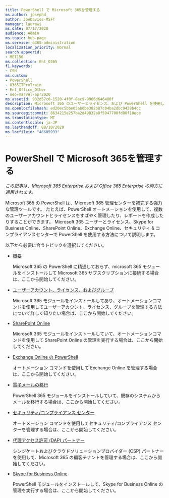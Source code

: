 ```yaml
---
title: PowerShell で Microsoft 365を管理する
ms.author: josephd
author: JoeDavies-MSFT
manager: laurawi
ms.date: 07/17/2020
audience: Admin
ms.topic: hub-page
ms.service: o365-administration
localization_priority: Normal
search.appverid:
- MET150
ms.collection: Ent_O365
f1.keywords:
- CSH
ms.custom:
- PowerShell
- O365ITProTrain
- Ent_Office_Other
- seo-marvel-apr2020
ms.assetid: 932d57c0-1520-4f0f-8ec9-9966d646480f
description: Microsoft 365 のユーザーとライセンス、および PowerShell を使用した Microsoft 365 アプリを管理する方法について説明します。
ms.openlocfilehash: ed20ec5bbe05ab0be382b87c04ba2dbc9428b4cc
ms.sourcegitcommit: 8634215e257ba2d49832a8f5947700fd00f18ece
ms.translationtype: MT
ms.contentlocale: ja-JP
ms.lasthandoff: 08/10/2020
ms.locfileid: "46605933"
---
```

# <a name="manage-microsoft-365-with-powershell"></a>PowerShell で Microsoft 365を管理する

*この記事は、Microsoft 365 Enterprise および Office 365 Enterprise の両方に適用されます。*

Microsoft 365 の PowerShell は、Microsoft 365 管理センターを補完する強力な管理ツールです。 たとえば、PowerShell オートメーションを使用して、複数のユーザーアカウントとライセンスをすばやく管理したり、レポートを作成したりすることができます。 Microsoft 365 ユーザーとライセンス、Skype for Business Online、SharePoint Online、Exchange Online、セキュリティ & コンプライアンスセンターで PowerShell を使用する方法について説明します。
  
以下から必要に合うトピックを選択してください。
  
- [概要](getting-started-with-office-365-powershell.md)

    Microsoft 365 の PowerShell に精通しておらず、microsoft 365 モジュールをインストールして Microsoft 365 サブスクリプションに接続する場合は、ここから開始してください。

- [ユーザーアカウント、ライセンス、およびグループ](manage-user-accounts-and-licenses-with-office-365-powershell.md)

    Microsoft 365 モジュールをインストールしてあり、オートメーションコマンドを使用してユーザーアカウント、ライセンス、グループを管理する方法について詳しく知りたい場合は、ここから開始してください。

- [SharePoint Online](https://docs.microsoft.com/office365/enterprise/powershell/manage-sharepoint-online-with-office-365-powershell)

    Microsoft 365 モジュールをインストールしていて、オートメーションコマンドを使用して SharePoint Online の管理を実行する場合は、ここから開始してください。

- [Exchange Online の PowerShell](https://docs.microsoft.com/powershell/exchange/exchange-online/exchange-online-powershell)

    オートメーション コマンドを使用して Exchange Online を管理する場合は、ここから開始してください。

- [電子メールの移行](use-powershell-for-email-migration-to-office-365.md)

    PowerShell 365 モジュールをインストールしていて、既存のシステムからメールを移行する場合は、ここから開始してください。

- [セキュリティ/コンプライアンス センター](https://docs.microsoft.com/powershell/exchange/office-365-scc/office-365-scc-powershell)

    オートメーション コマンドを使用してセキュリティ/コンプライアンス センターを管理する場合は、ここから開始してください。

- [代理アクセス許可 (DAP) パートナー](manage-office-365-with-windows-powershell-for-delegated-access-permissions-dap-p.md)

    シンジケートおよびクラウドソリューションプロバイダー (CSP) パートナーを使用して、Microsoft 365 の顧客テナントを管理する場合は、ここから開始してください。

- [Skype for Business Online](manage-skype-for-business-online-with-office-365-powershell.md)

    PowerShell モジュールをインストールして、Skype for Business Online の管理を実行する場合は、ここから開始してください。
